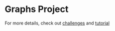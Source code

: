 # Graphs Project
For more details, check out [challenges](./source/challenges/INSTRUCTIONS.md) and [tutorial](./source/tutorial/INSTRUCTIONS.md)
